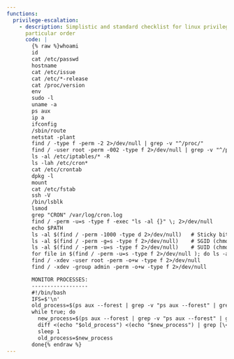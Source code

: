 ```yaml
---
functions:
  privilege-escalation:
    - description: Simplistic and standard checklist for linux privilege escalation, in no 
      particular order
      code: | 
        {% raw %}whoami
        id
        cat /etc/passwd
        hostname
        cat /etc/issue
        cat /etc/*-release
        cat /proc/version
        env
        sudo -l
        uname -a
        ps aux
        ip a
        ifconfig
        /sbin/route
        netstat -plant
        find / -type f -perm -2 2>/dev/null | grep -v "^/proc/"                     #world writable
        find / -user root -perm -002 -type f 2>/dev/null | grep -v "^/proc/"     #world writable ownd by root
        ls -al /etc/iptables/* -R
        ls -lah /etc/cron*
        cat /etc/crontab
        dpkg -l
        mount
        cat /etc/fstab
        ssh -V
        /bin/lsblk
        lsmod
        grep "CRON" /var/log/cron.log
        find / -perm -u=s -type f -exec "ls -al {}" \; 2>/dev/null
        echo $PATH
        ls -al $(find / -perm -1000 -type d 2>/dev/null)   # Sticky bit - Only the owner of the directory or the owner of a file can delete or rename here.
        ls -al $(find / -perm -g=s -type f 2>/dev/null)    # SGID (chmod 2000) - run as the group, not the user who started it.
        ls -al $(find / -perm -u=s -type f 2>/dev/null)    # SUID (chmod 4000) - run as the owner, not the user who started it.
        for file in $(find / -perm -u=s -type f 2>/dev/null ); do ls -al $file; done;
        find / -xdev -user root -perm -o+w -type f 2>/dev/null
        find / -xdev -group admin -perm -o+w -type f 2>/dev/null

        MONITOR PROCESSES:
        ------------------
        #!/bin/bash
        IFS=$'\n'
        old_process=$(ps aux --forest | grep -v "ps aux --forest" | grep -v "sleep 1" | grep -v $0)
        while true; do
          new_process=$(ps aux --forest | grep -v "ps aux --forest" | grep -v "sleep 1" | grep -v $0)
          diff <(echo "$old_process") <(echo "$new_process") | grep [\<\>]
          sleep 1
          old_process=$new_process
        done{% endraw %}
---
```

